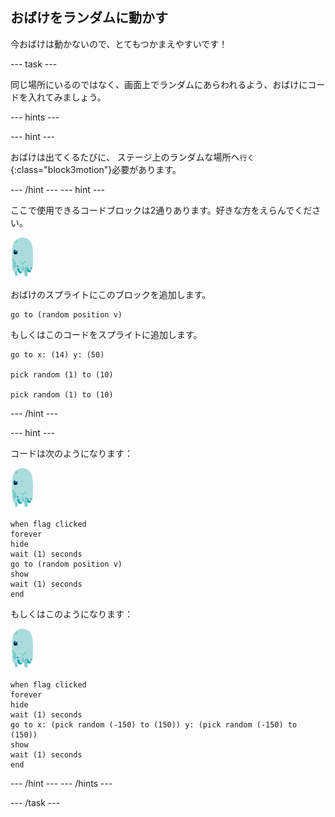 ## おばけをランダムに動かす

今おばけは動かないので、とてもつかまえやすいです！

\--- task \---

同じ場所にいるのではなく、画面上でランダムにあらわれるよう、おばけにコードを入れてみましょう。

\--- hints \---

\--- hint \---

おばけは出てくるたびに、 ステージ上のランダムな場所へ`行く`{:class="block3motion"}必要があります。

\--- /hint \--- \--- hint \---

ここで使用できるコードブロックは2通りあります。好きな方をえらんでください。

![おばけのスプライト](images/ghost-sprite.png)

おばけのスプライトにこのブロックを追加します。

```blocks3
go to (random position v)
```

もしくはこのコードをスプライトに追加します。

```blocks3
go to x: (14) y: (50)

pick random (1) to (10)

pick random (1) to (10)
```

\--- /hint \---

\--- hint \---

コードは次のようになります：

![おばけのスプライト](images/ghost-sprite.png)

```blocks3
when flag clicked
forever
hide
wait (1) seconds
go to (random position v)
show
wait (1) seconds
end
```

もしくはこのようになります：

![おばけのスプライト](images/ghost-sprite.png)

```blocks3
when flag clicked
forever
hide
wait (1) seconds
go to x: (pick random (-150) to (150)) y: (pick random (-150) to (150))
show
wait (1) seconds
end
```

\--- /hint \--- \--- /hints \---

\--- /task \---
